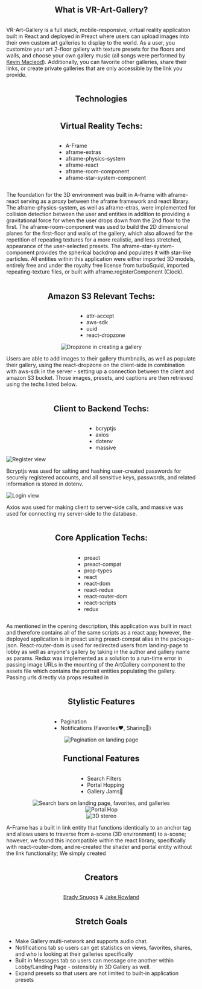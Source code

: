 <section style="display:flex; flex-direction: column; align-items: center;">
<h1>What is VR-Art-Gallery?</h1>
<p>
VR-Art-Gallery is a full stack, mobile-responsive, virtual reality application built in React and deployed in Preact where users can upload images into their own custom art galleries to display to the world. As a user, you customize your art 2-floor gallery with texture presets for the floors and walls, and choose your own gallery music (all songs were performed by <a href="http://freemusicarchive.org/music/Kevin_MacLeod/">Kevin Macleod</a>).  Additionally, you can favorite other galleries, share their links, or create private galleries that are only accessible by the link you provide.
  
</p>

<h1>Technologies</h1>
<h2> Virtual Reality Techs:</h2>
<ul>
  <li>A-Frame</li>
  <li>aframe-extras</li>
  <li>aframe-physics-system</li>
  <li>aframe-react</li>
  <li>aframe-room-component</li>
  <li>aframe-star-system-component</li>
 </ul>
 
 <p>
The foundation for the 3D environment was built in A-frame with aframe-react serving as a proxy between the aframe framework and react library.  The aframe-physics-system, as well as aframe-etras, were implemented for collision detection between the user and entities in addition to providing a gravitational force for when the user drops down from the 2nd floor to the first.  The aframe-room-component was used to build the 2D dimensional planes for the first-floor and walls of the gallery, which also allowed for the repetition of repeating textures for a more realistic, and less stretched, appearance of the user-selected presets.  The aframe-star-system-component provides the spherical backdrop and populates it with star-like particles. All entities within this application were either imported 3D models, entirely free and under the royalty free license from turboSquid, imported repeating-texture files, or built with aframe.registerComponent (Clock).
 </p>
 
 <h2>Amazon S3 Relevant Techs:</h2>
 <ul>
  <li>attr-accept</li>
  <li>aws-sdk</li>
  <li>uuid</li>
  <li>react-dropzone</li>
 </ul>
 
 <img src="" alt="Dropzone in creating a gallery">
 
 <p>
  Users are able to add images to their gallery thumbnails, as well as populate their gallery, using the react-dropzone on the client-side in combination with aws-sdk in the server - setting up a connection between the client and amazon S3 bucket.  Those images, presets, and captions are then retrieved using the techs listed below.
 </p>
 
 <h2>Client to Backend Techs:</h2>
  <ul>
  <li>bcryptjs</li>
  <li>axios</li>
  <li>dotenv</li>
  <li>massive</li>
  </ul>

<div>
<img src="" alt="Register view">
<p>Bcryptjs was used for salting and hashing user-created passwords for securely registered accounts, and all sensitive keys, passwords, and related information is stored in dotenv.</p>

<img src="" alt="Login view">
</div>

<p>Axios was used for making client to server-side calls, and massive was used for connecting my server-side to the database.</p>
<h2>Core Application Techs:</h2>
<ul>
  <li>preact</li>
  <li>preact-compat</li>
  <li>prop-types</li>
  <li>react</li>
  <li>react-dom</li>
  <li>react-redux</li>
  <li>react-router-dom</li>
  <li>react-scripts</li>
  <li>redux</li>
</ul>

<p>
As mentioned in the opening description, this application was built in react and therefore contains all of the same scripts as a react app; however, the deployed application is in preact using preact-compat alias in the package-json.  React-router-dom is used for redirected users from landing-page to lobby as well as anyone's gallery by taking in the author and gallery name as params.  Redux was implemented as a solution to a run-time error in passing image URLs in the mounting of the ArtGallery component to the assets file which contains the portrait entities populating the gallery.  Passing urls directly via props resulted in 
</p>

<h1>Stylistic Features</h1>
<ul>
  <li>Pagination</li>
  <li>Notifications (Favorites❤️, Sharing🤝)</li>
</ul>

<img src="" alt="Pagination on landing page">

<h1>Functional Features</h1>
<ul>
  <li>Search Filters</li>
  <li>Portal Hopping</li>
  <li>Gallery Jams🎵</li>
</ul>


<img src="" alt="Search bars on landing page, favorites, and galleries">
<img src="" alt="Portal Hop">
<img src="" alt="3D stereo">

<p>
A-Frame has a built in link entity that functions identically to an anchor tag and allows users to traverse from a-scene (3D environment) to a-scene; however, we found this incompatible within the react library, specifically with react-router-dom, and re-created the shader and portal entity without the link functionality; We simply created 
</p>

<h1>Creators</h1>
<p>
  <a href="https://www.bradysnuggs.net/">Brady Snuggs</a>
  &
  <a href="https://jakerow.land/">Jake Rowland</a>
</p>

<h1>Stretch Goals</h1>
<ul>
  <li>Make Gallery multi-network and supports audio chat.</li>
  <li>Notifications tab so users can get statistics on views, favorites, shares, and who is looking at their galleries specifically</li>
  <li>Built in Messages tab so users can message one another within Lobby/Landing Page - ostensibly in 3D Gallery as well.</li>
  <li>Expand presets so that users are not limited to built-in application presets</li>
</ul>
</section>

